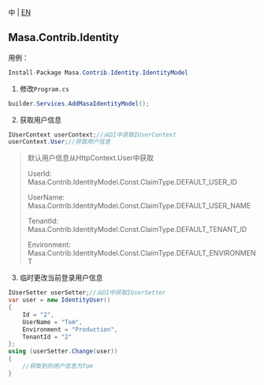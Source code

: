 中 | [EN](README.md)

## Masa.Contrib.Identity

用例：

``` C#
Install-Package Masa.Contrib.Identity.IdentityModel
```

1. 修改`Program.cs`

``` C#
builder.Services.AddMasaIdentityModel();
```

2. 获取用户信息

``` C#
IUserContext userContext;//从DI中获取IUserContext
userContext.User;//获取用户信息
```

> 默认用户信息从HttpContext.User中获取
>
> UserId: Masa.Contrib.IdentityModel.Const.ClaimType.DEFAULT_USER_ID
>
> UserName: Masa.Contrib.IdentityModel.Const.ClaimType.DEFAULT_USER_NAME
>
> TenantId: Masa.Contrib.IdentityModel.Const.ClaimType.DEFAULT_TENANT_ID
>
> Environment: Masa.Contrib.IdentityModel.Const.ClaimType.DEFAULT_ENVIRONMENT

3. 临时更改当前登录用户信息

``` C#
IUserSetter userSetter;//从DI中获取IUserSetter
var user = new IdentityUser()
{
    Id = "2",
    UserName = "Tom",
    Environment = "Production",
    TenantId = "2"
};
using (userSetter.Change(user))
{
    //获取到的用户信息为Tom
}
```